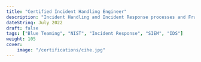 ```yaml
---
title: "Certified Incident Handling Engineer"
description: "Incident Handling and Incident Response processes and Frameworks"
dateString: July 2022
draft: false
tags: ["Blue Teaming", "NIST", "Incident Response", "SIEM", "IDS"]
weight: 105
cover:
    image: "/certifications/cihe.jpg"
---
```



